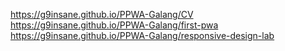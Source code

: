 https://g9insane.github.io/PPWA-Galang/CV
https://g9insane.github.io/PPWA-Galang/first-pwa
https://g9insane.github.io/PPWA-Galang/responsive-design-lab
